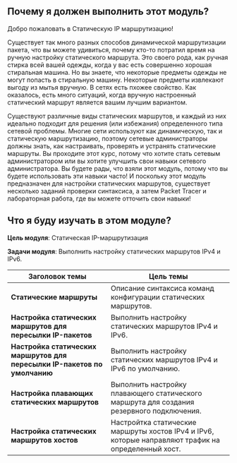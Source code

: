 <!-- 15.0.1 -->
## Почему я должен выполнить этот модуль?

Добро пожаловать в Статическую IP маршрутизацию!

Существует так много разных способов динамической маршрутизации пакета, что вы можете удивиться, почему кто-то потратил время на ручную настройку статического маршрута. Это своего рода, как ручная стирка всей вашей одежды, когда у вас есть совершенно хорошая стиральная машина. Но вы знаете, что некоторые предметы одежды не могут попасть в стиральную машину. Некоторые предметы извлекают выгоду из мытья вручную. В сетях есть пхожее свойство. Как оказалось, есть много ситуаций, когда вручную настроенный статический маршрут является вашим лучшим вариантом.

Существуют различные виды статических маршрутов, и каждый из них идеально подходит для решения (или избежания) определенного типа сетевой проблемы. Многие сети используют как динамическую, так и статическую маршрутизацию, поэтому сетевые администраторы должны знать, как настраивать, проверять и устранять статические маршруты. Вы проходите этот курс, потому что хотите стать сетевым администратором или вы хотите улучшить свои навыки сетевого администратора. Вы будете рады, что взяли этот модуль, потому что вы будете использовать эти навыки часто! И поскольку этот модуль предназначен для настройки статических маршрутов, существует несколько заданий проверки синтаксиса, а затем Packet Tracer и лабораторная работа, где вы можете отточить свои навыки!

<!-- 15.0.2 -->
## Что я буду изучать в этом модуле?

**Цель модуля**: Статическая IP-маршрутизация

**Задачи модуля**: Выполнить настройку статических маршрутов IPv4 и IPv6.

| **Заголовок темы** | **Цель темы** |
| --- | --- |
| **Статические маршруты** | Описание синтаксиса команд конфигурации статических маршрутов. |
| **Настройка статических маршрутов для пересылки IP-пакетов** | Выполнить настройку статических маршрутов IPv4 и IPv6. |
| **Настройка статических маршрутов для пересылки IP-пакетов по умолчанию** | Выполнить настройку статических маршрутов IPv4 и IPv6 по умолчанию. |
| **Настройка плавающих статических маршрутов** | Выполнить настройку плавающего статического маршрута для создания резервного подключения. |
| **Настройка статических маршрутов хостов** | Настройтка статические маршруты хостов IPv4 и IPv6, которые направляют трафик на определенный хост. |